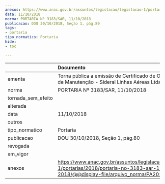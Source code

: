 ```yaml
---
anexos: https://www.anac.gov.br/assuntos/legislacao/legislacao-1/portarias/2018/portaria-no-3183-sar-11-10-2018/@@display-file/arquivo_norma/PA2018-3183.pdf
data: 11/10/2018
norma: PORTARIA Nº 3183/SAR, 11/10/2018
publicacao: DOU 30/10/2018, Seção 1, pág.80
tags:
- portaria
tipo_normatico: Portaria
hide: 
- toc 
 
---
```


|                    | Documento                                                                                                                                            |
|:-------------------|:-----------------------------------------------------------------------------------------------------------------------------------------------------|
| ementa             | Torna pública a emissão de Certificado de Organização de Manutenção - Sideral Linhas Aéreas Ltda.                                                    |
| norma              | PORTARIA Nº 3183/SAR, 11/10/2018                                                                                                                     |
| tornada_sem_efeito |                                                                                                                                                      |
| alterada           |                                                                                                                                                      |
| data               | 11/10/2018                                                                                                                                           |
| outros             |                                                                                                                                                      |
| tipo_normatico     | Portaria                                                                                                                                             |
| publicacao         | DOU 30/10/2018, Seção 1, pág.80                                                                                                                      |
| revogada           |                                                                                                                                                      |
| em_vigor           |                                                                                                                                                      |
| anexos             | https://www.anac.gov.br/assuntos/legislacao/legislacao-1/portarias/2018/portaria-no-3183-sar-11-10-2018/@@display-file/arquivo_norma/PA2018-3183.pdf |